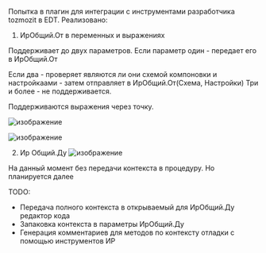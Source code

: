 Попытка в плагин для интеграции с инструментами разработчика tozmozit в EDT.
Реализовано:
1) ИрОбщий.От в переменных и выражениях

Поддерживает до двух параметров. Если параметр один - передает его в ИрОбщий.От

Если два - проверяет являются ли они схемой компоновки и настройкаами - затем отправляет в ИрОбщий.От(Схема, Настройки)
Три и более - не поддерживается.

Поддерживаются выражения через точку.

![изображение](https://github.com/KovAlexey/RDT1CEDTPlugin/assets/16429518/84fd81f1-27ed-4aa0-a9e7-26ef50c03176)

![изображение](https://github.com/KovAlexey/RDT1CEDTPlugin/assets/16429518/0915bb9f-1ca6-40c1-ae67-8c259b5f6cbf)

2) Ир Общий.Ду
![изображение](https://github.com/KovAlexey/RDT1CEDTPlugin/assets/16429518/6bbc83e5-7b8f-42fa-ba46-9a18ecb7956e)

На данный момент без передачи контекста в процедуру.
Но планируется далее

TODO:
- Передача полного контекста в открываемый для ИрОбщий.Ду редактор кода
- Запаковка контекста в параметры ИрОбщий.Ду
- Генерация комментариев для методов по контексту отладки с помощью инструментов ИР
